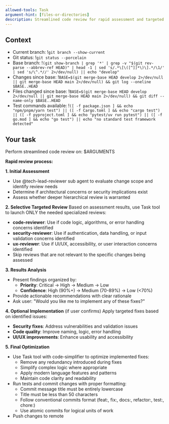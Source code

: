 ```yaml
---
allowed-tools: Task
argument-hint: [files-or-directories]
description: Streamlined code review for rapid assessment and targeted feedback
---
```


## Context

- Current branch: !`git branch --show-current`
- Git status: !`git status --porcelain`
- Base branch: !`(git show-branch | grep '*' | grep -v "$(git rev-parse --abbrev-ref HEAD)" | head -1 | sed 's/.*\[\([^]]*\)\].*/\1/' | sed 's/\^.*//' 2>/dev/null) || echo "develop"`
- Changes since base: !`BASE=$(git merge-base HEAD develop 2>/dev/null || git merge-base HEAD main 2>/dev/null) && git log --oneline $BASE..HEAD`
- Files changed since base: !`BASE=$(git merge-base HEAD develop 2>/dev/null || git merge-base HEAD main 2>/dev/null) && git diff --name-only $BASE..HEAD`
- Test commands available: !`([ -f package.json ] && echo "npm/pnpm/yarn test") || ([ -f Cargo.toml ] && echo "cargo test") || ([ -f pyproject.toml ] && echo "pytest/uv run pytest") || ([ -f go.mod ] && echo "go test") || echo "no standard test framework detected"`

## Your task

Perform streamlined code review on: $ARGUMENTS

**Rapid review process:**

**1. Initial Assessment**
- Use @tech-lead-reviewer sub agent to evaluate change scope and identify review needs
- Determine if architectural concerns or security implications exist
- Assess whether deeper hierarchical review is warranted

**2. Selective Targeted Review**
Based on assessment results, use Task tool to launch ONLY the needed specialized reviews:
- **code-reviewer**: Use if code logic, algorithms, or error handling concerns identified
- **security-reviewer**: Use if authentication, data handling, or input validation concerns identified  
- **ux-reviewer**: Use if UI/UX, accessibility, or user interaction concerns identified
- Skip reviews that are not relevant to the specific changes being assessed

**3. Results Analysis**
- Present findings organized by:
  - **Priority**: Critical → High → Medium → Low
  - **Confidence**: High (90%+) → Medium (70-89%) → Low (<70%)
- Provide actionable recommendations with clear rationale
- Ask user: "Would you like me to implement any of these fixes?"

**4. Optional Implementation** (if user confirms)
Apply targeted fixes based on identified issues:
- **Security fixes**: Address vulnerabilities and validation issues
- **Code quality**: Improve naming, logic, error handling
- **UI/UX improvements**: Enhance usability and accessibility

**5. Final Optimization**
- Use Task tool with code-simplifier to optimize implemented fixes:
  - Remove any redundancy introduced during fixes
  - Simplify complex logic where appropriate
  - Apply modern language features and patterns
  - Maintain code clarity and readability
- Run tests and commit changes with proper formatting:
  - Commit message title must be entirely lowercase
  - Title must be less than 50 characters
  - Follow conventional commits format (feat:, fix:, docs:, refactor:, test:, chore:)
  - Use atomic commits for logical units of work
- Push changes to remote
